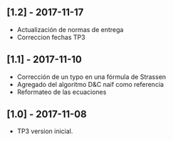 ## [1.2] - 2017-11-17

- Actualización de normas de entrega
- Correccion fechas TP3

## [1.1] - 2017-11-10

- Corrección de un typo en una fórmula de Strassen
- Agregado del algoritmo D&C naif como referencia
- Reformateo de las ecuaciones

## [1.0] - 2017-11-08

- TP3 version inicial.
